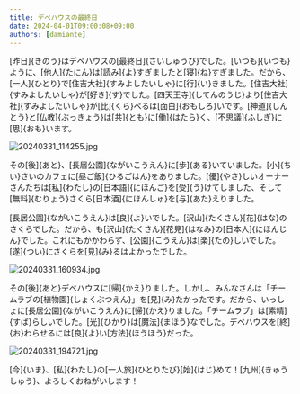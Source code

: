 ```yaml
---
title: デベハウスの最終日
date: 2024-04-01T09:00:08+09:00
authors: [damiante]
---
```

[昨日]{きのう}はデベハウスの[最終日]{さいしゅうび}でした。[いつも]{いつも}ように、[他人]{たにん}は[読み]{よ}すぎましたと[寝]{ね}すぎました。だから、[一人]{ひとり}で[住吉大社]{すみよしたいしゃ}に[行]{い}きました。[住吉大社]{すみよしたいしゃ}が[好き]{す}でした。[四天王寺]{してんのうじ}より[住吉大社]{すみよしたいしゃ}が[比]{くら}べるは[面白]{おもしろ}いです。[神道]{しんとう}と[仏教]{ぶっきょう}は[共]{とも}に[働]{はたら}く、[不思議]{ふしぎ}に[思]{おも}います。

![20240331_114255.jpg](https://github.com/devhou-se/www-jp/assets/12438044/1429df17-f4c1-4b5a-b60a-bbd416e37cd6)

その[後]{あと}、[長居公園]{ながいこうえん}に[歩]{ある}いていました。[小]{ちい}さいのカフェに[昼ご飯]{ひるごはん}をありました。[優]{やさ}しいオーナーさんたちは[私]{わたし}の[日本語]{にほんご}を[受]{う}けてしました、そして[無料]{むりょう}さくら[日本酒]{にほんしゅ}を[与]{あた}えりました。

[長居公園]{ながいこうえん}は[良]{よ}いでした。[沢山]{たくさん}[花]{はな}のさくらでした。だから、も[沢山]{たくさん}[花見]{はなみ}の[日本人]{にほんじん}でした。これにもかかわらず、[公園]{こうえん}は[楽]{たの}しいでした。[遂]{つい}にさくらを[見]{み}るはよかったでした。

![20240331_160934.jpg](https://github.com/devhou-se/www-jp/assets/12438044/e07ef3b8-5191-436a-92ea-d0a938df3a46)

その[後]{あと}デベハウスに[帰]{かえ}りました。しかし、みんなさんは「チームラブの[植物園]{しょくぶつえん}」を[見]{み}たかったです。だから、いっしょに[長居公園]{ながいこうえん}に[帰]{かえ}りました。「チームラブ」は[素晴]{すば}らしいでした。[光]{ひかり}は[魔法]{まほう}なでした。デベハウスを[終]{お}わらせるには[良]{よ}い[方法]{ほうほう}だった。

![20240331_194721.jpg](https://github.com/devhou-se/www-jp/assets/12438044/b10aeb24-5991-41e3-bb7c-b87655e99dde)

[今]{いま}、[私]{わたし}の[一人旅]{ひとりたび}[始]{はじ}めて！[九州]{きゅうしゅう}、よろしくおねがいします！